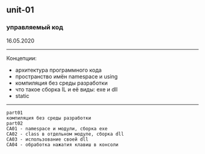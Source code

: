 ## unit-01
### управляемый код

16.05.2020  

---  

Концепции:  
* архитектура программного кода
* пространство имён namespace и using
* компиляция без среды разработки
* что такое сборка IL и её виды: exe и dll
* static

---  




```
part01
компиляция без среды разработки
part02
CA01 - namespace и модули, сборка exe
CA02 - class в отдельном модуле, сборка dll
CA03 - использование своей dll
CA04 - обработка нажатия клавиш в консоли
```
